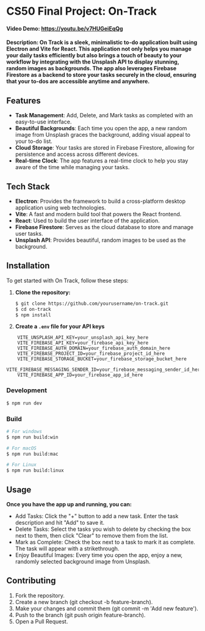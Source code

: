 # CS50 Final Project: On-Track
#### Video Demo:  <https://youtu.be/v7HUGeiEqQg>

#### Description: On Track is a sleek, minimalistic to-do application built using Electron and Vite for React. This application not only helps you manage your daily tasks efficiently but also brings a touch of beauty to your workflow by integrating with the Unsplash API to display stunning, random images as backgrounds. The app also leverages Firebase Firestore as a backend to store your tasks securely in the cloud, ensuring that your to-dos are accessible anytime and anywhere.

## Features

- **Task Management**: Add, Delete, and Mark tasks as completed with an easy-to-use interface.
- **Beautiful Backgrounds**: Each time you open the app, a new random image from Unsplash graces the background, adding visual appeal to your to-do list.
- **Cloud Storage**: Your tasks are stored in Firebase Firestore, allowing for persistence and access across different devices.
- **Real-time Clock**: The app features a real-time clock to help you stay aware of the time while managing your tasks.

## Tech Stack

- **Electron**: Provides the framework to build a cross-platform desktop application using web technologies.
- **Vite**: A fast and modern build tool that powers the React frontend.
- **React**: Used to build the user interface of the application.
- **Firebase Firestore**: Serves as the cloud database to store and manage user tasks.
- **Unsplash API**: Provides beautiful, random images to be used as the background.

## Installation

To get started with On Track, follow these steps:

1. **Clone the repository:**

   ```bash
   $ git clone https://github.com/yourusername/on-track.git
   $ cd on-track
   $ npm install
   ```
2. **Create a `.env` file for your API keys**
```
    VITE_UNSPLASH_API_KEY=your_unsplash_api_key_here
    VITE_FIREBASE_API_KEY=your_firebase_api_key_here
    VITE_FIREBASE_AUTH_DOMAIN=your_firebase_auth_domain_here
    VITE_FIREBASE_PROJECT_ID=your_firebase_project_id_here
    VITE_FIREBASE_STORAGE_BUCKET=your_firebase_storage_bucket_here
    VITE_FIREBASE_MESSAGING_SENDER_ID=your_firebase_messaging_sender_id_here
    VITE_FIREBASE_APP_ID=your_firebase_app_id_here
```


### Development

```bash
$ npm run dev
```

### Build

```bash
# For windows
$ npm run build:win

# For macOS
$ npm run build:mac

# For Linux
$ npm run build:linux
```

## Usage
**Once you have the app up and running, you can:** 
- Add Tasks: Click the "+" button to add a new task. Enter the task description and hit "Add" to save it.
- Delete Tasks: Select the tasks you wish to delete by checking the box next to them, then click "Clear" to remove them from the list.
- Mark as Complete: Check the box next to a task to mark it as complete. The task will appear with a strikethrough.
- Enjoy Beautiful Images: Every time you open the app, enjoy a new, randomly selected background image from Unsplash.

## Contributing
1. Fork the repository.
2. Create a new branch (git checkout -b feature-branch).
3. Make your changes and commit them (git commit -m 'Add new feature').
4. Push to the branch (git push origin feature-branch).
5. Open a Pull Request.
